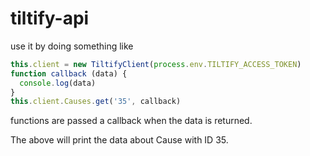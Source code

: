 # tiltify-api
use it by doing something like
```javascript
this.client = new TiltifyClient(process.env.TILTIFY_ACCESS_TOKEN)
function callback (data) {
  console.log(data)
}
this.client.Causes.get('35', callback)
```
functions are passed a callback when the data is returned.

The above will print the data about Cause with ID 35.
